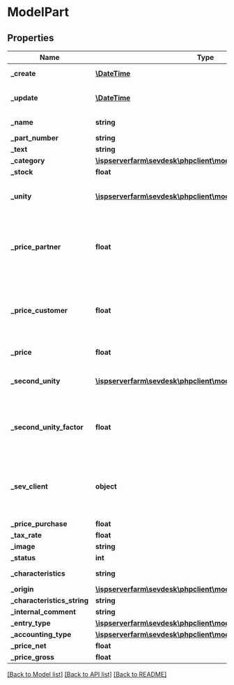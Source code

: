 # ModelPart

## Properties
Name | Type | Description | Notes
------------ | ------------- | ------------- | -------------
**_create** | [**\DateTime**](\DateTime.md) | date the part was created | [optional] 
**_update** | [**\DateTime**](\DateTime.md) | date the part was last updated | [optional] 
**_name** | **string** | name of the part | [optional] 
**_part_number** | **string** |  | [optional] 
**_text** | **string** |  | [optional] 
**_category** | [**\ispserverfarm\sevdesk\phpclient\model\ModelCategory**](ModelCategory.md) |  | [optional] 
**_stock** | **float** |  | [optional] 
**_unity** | [**\ispserverfarm\sevdesk\phpclient\model\ModelUnity**](ModelUnity.md) | unity of the part, references Unity.php | [optional] 
**_price_partner** | **float** | price for a partner. Can be added via the options in the inventory where the part is displayed | [optional] 
**_price_customer** | **float** | price for a customer. Can be added via the options in the inventory where the part is displayed | [optional] 
**_price** | **float** | price of the part | [optional] 
**_second_unity** | [**\ispserverfarm\sevdesk\phpclient\model\ModelUnity**](ModelUnity.md) | a second unity which can be added to the part | [optional] 
**_second_unity_factor** | **float** | factor for the second unity resulting in a new sumNet for the secondUnity | [optional] 
**_sev_client** | **object** | sevClient is the unique id every customer has and is used in nearly all operations | [optional] 
**_price_purchase** | **float** |  | [optional] 
**_tax_rate** | **float** |  | [optional] 
**_image** | **string** |  | [optional] 
**_status** | **int** |  | [optional] 
**_characteristics** | **string** | characteristics of the part | [optional] 
**_origin** | [**\ispserverfarm\sevdesk\phpclient\model\ModelPart**](ModelPart.md) |  | [optional] 
**_characteristics_string** | **string** |  | [optional] 
**_internal_comment** | **string** |  | [optional] 
**_entry_type** | [**\ispserverfarm\sevdesk\phpclient\model\ModelEntryType**](ModelEntryType.md) |  | [optional] 
**_accounting_type** | [**\ispserverfarm\sevdesk\phpclient\model\ModelAccountingType**](ModelAccountingType.md) |  | [optional] 
**_price_net** | **float** |  | [optional] 
**_price_gross** | **float** |  | [optional] 

[[Back to Model list]](../README.md#documentation-for-models) [[Back to API list]](../README.md#documentation-for-api-endpoints) [[Back to README]](../README.md)



